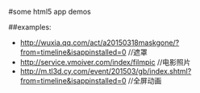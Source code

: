 #some html5 app demos

##examples:
- http://wuxia.qq.com/act/a20150318maskgone/?from=timeline&isappinstalled=0 //遮罩
- http://service.vmoiver.com/index/filmpic  //电影照片
- http://m.tl3d.cy.com/event/201503/gb/index.shtml?from=timeline&isappinstalled=0 //全屏动画